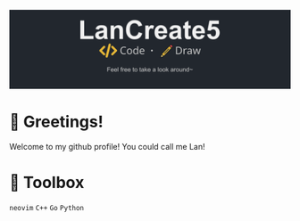 <p align = "middle"><img src="./banner.png"> </p>

# 👋 Greetings!
<p>
Welcome to my github profile! You could call me Lan!<br>
</p>

# 🧰 Toolbox
`neovim` `C++` `Go` `Python`
